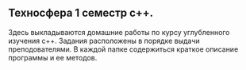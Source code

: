 ## Техносфера 1 семестр с++.
Здесь выкладываются домашние работы по курсу углубленного изучения c++. Задания расположены в порядке выдачи преподователями. В каждой папке содержиться краткое описание программы и ее методов. 
